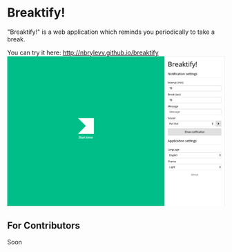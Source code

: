 # Breaktify!

"Breaktify!" is a web application which reminds you periodically to take a break.

You can try it here: http://nbrylevv.github.io/breaktify
![Screenshot](screenshot.png)


## For Contributors

Soon
